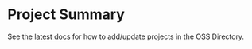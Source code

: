 # Project Summary

See the [latest docs](https://docs.opensource.observer/docs/projects) for how to add/update projects in the OSS Directory.

